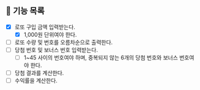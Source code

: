 ## 📝 기능 목록

- [x] 로또 구입 금액 입력받는다.
  - [x] 1,000원 단위여야 한다. 
- [ ] 로또 수량 및 번호를 오름차순으로 출력한다.
- [ ] 당첨 번호 및 보너스 번호 입력받는다.
  - [ ] 1~45 사이의 번호여야 하며, 중복되지 않는 6개의 당첨 번호와 보너스 번호여야 한다.
- [ ] 당첨 결과를 계산한다. 
- [ ] 수익률을 계산한다.
